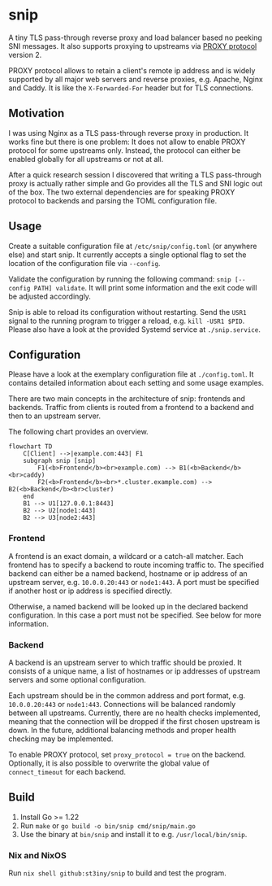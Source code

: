 # snip

A tiny TLS pass-through reverse proxy and load balancer based no peeking SNI messages.
It also supports proxying to upstreams via
[PROXY protocol](https://www.haproxy.org/download/1.8/doc/proxy-protocol.txt) version 2.

PROXY protocol allows to retain a client's remote ip address and is widely supported by all major
web servers and reverse proxies, e.g. Apache, Nginx and Caddy.
It is like the `X-Forwarded-For` header but for TLS connections.

## Motivation

I was using Nginx as a TLS pass-through reverse proxy in production.
It works fine but there is one problem: It does not allow to enable PROXY protocol for some
upstreams only.
Instead, the protocol can either be enabled globally for all upstreams or not at all.

After a quick research session I discovered that writing a TLS pass-through proxy is actually
rather simple and Go provides all the TLS and SNI logic out of the box.
The two external dependencies are for speaking PROXY protocol to backends and parsing the
TOML configuration file.

## Usage

Create a suitable configuration file at `/etc/snip/config.toml` (or anywhere else) and start snip.
It currently accepts a single optional flag to set the location of the configuration file via
`--config`.

Validate the configuration by running the following command: `snip [--config PATH] validate`.
It will print some information and the exit code will be adjusted accordingly.

Snip is able to reload its configuration without restarting.
Send the `USR1` signal to the running program to trigger a reload, e.g. `kill -USR1 $PID`.
Please also have a look at the provided Systemd service at `./snip.service`.

## Configuration

Please have a look at the exemplary configuration file at `./config.toml`.
It contains detailed information about each setting and some usage examples.

There are two main concepts in the architecture of snip: frontends and backends.
Traffic from clients is routed from a frontend to a backend and then to an upstream server.

The following chart provides an overview.

```mermaid
flowchart TD
    C[Client] -->|example.com:443| F1
    subgraph snip [snip]
        F1(<b>Frontend</b><br>example.com) --> B1(<b>Backend</b><br>caddy)
        F2(<b>Frontend</b><br>*.cluster.example.com) --> B2(<b>Backend</b><br>cluster)
    end
    B1 --> U1[127.0.0.1:8443]
    B2 --> U2[node1:443]
    B2 --> U3[node2:443]
```

### Frontend

A frontend is an exact domain, a wildcard or a catch-all matcher.
Each frontend has to specify a backend to route incoming traffic to.
The specified backend can either be a named backend, hostname or ip address of an upstream server,
e.g. `10.0.0.20:443` or `node1:443`.
A port must be specified if another host or ip address is specified directly.

Otherwise, a named backend will be looked up in the declared backend configuration.
In this case a port must not be specified.
See below for more information.

### Backend

A backend is an upstream server to which traffic should be proxied.
It consists of a unique name, a list of hostnames or ip addresses of upstream servers and some
optional configuration.

Each upstream should be in the common address and port format, e.g. `10.0.0.20:443` or `node1:443`.
Connections will be balanced randomly between all upstreams.
Currently, there are no health checks implemented, meaning that the connection will be dropped if
the first chosen upstream is down.
In the future, additional balancing methods and proper health checking may be implemented.

To enable PROXY protocol, set `proxy_protocol = true` on the backend.
Optionally, it is also possible to overwrite the global value of `connect_timeout` for each
backend.

## Build

1. Install Go >= 1.22
2. Run `make` or `go build -o bin/snip cmd/snip/main.go`
3. Use the binary at `bin/snip` and install it to e.g. `/usr/local/bin/snip`.

### Nix and NixOS

Run `nix shell github:st3iny/snip` to build and test the program.
